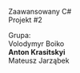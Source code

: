 Zaawansowany C#  
Projekt #2  

Grupa:  
Volodymyr Boiko  
**Anton Krasitskyi**  
Mateusz Jarząbek  
